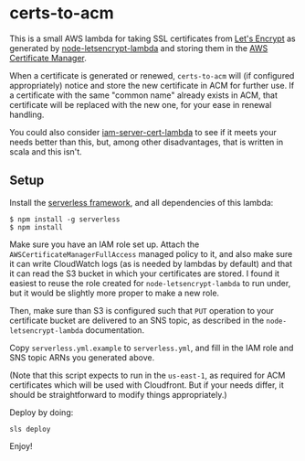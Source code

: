 certs-to-acm
============

This is a small AWS lambda for taking SSL certificates from [Let's Encrypt][] as
generated by [node-letsencrypt-lambda][] and storing them in the
[AWS Certificate Manager][].

When a certificate is generated or renewed, `certs-to-acm` will (if configured
appropriately) notice and store the new certificate in ACM for further use. If
a certificate with the same "common name" already exists in ACM, that
certificate will be replaced with the new one, for your ease in renewal
handling.

You could also consider [iam-server-cert-lambda][] to see if it meets your needs
better than this, but, among other disadvantages, that is written in scala and
this isn't.

Setup
-----

Install the [serverless framework][], and all dependencies of this lambda:
```
$ npm install -g serverless
$ npm install
```

Make sure you have an IAM role set up. Attach the `AWSCertificateManagerFullAccess`
managed policy to it, and also make sure it can write CloudWatch logs (as is
needed by lambdas by default) and that it can read the S3 bucket in which your
certificates are stored. I found it easiest to reuse the role created for
`node-letsencrypt-lambda` to run under, but it would be slightly more proper to
make a new role.

Then, make sure than S3 is configured such that `PUT` operation to your
certificate bucket are delivered to an SNS topic, as described in the
`node-letsencrypt-lambda` documentation.

Copy `serverless.yml.example` to `serverless.yml`, and fill in the IAM role
and SNS topic ARNs you generated above.

(Note that this script expects to run in the `us-east-1`, as required for ACM
certificates which will be used with Cloudfront. But if your needs differ, it
should be straightforward to modify things appropriately.)

Deploy by doing:
```
sls deploy
```

Enjoy!

[Let's Encrypt]: https://letsencrypt.org/
[node-letsencrypt-lambda]: https://github.com/ocelotconsulting/node-letsencrypt-lambda
[AWS Certificate Manager]: https://aws.amazon.com/certificate-manager/
[iam-server-cert-lambda]: https://github.com/ocelotconsulting/iam-server-cert-lambda
[serverless framework]: https://serverless.com/framework/
